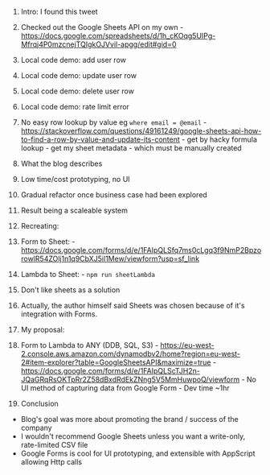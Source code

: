 1. Intro: I found this tweet
  1. Checked out the Google Sheets API on my own
    - https://docs.google.com/spreadsheets/d/1h_cKOqg5UIPg-Mfrqj4P0mzcnejTQIgkOJVvil-apgg/edit#gid=0
  2. Local code demo: add user row
  3. Local code demo: update user row
  4. Local code demo: delete user row
  5. Local code demo: rate limit error
  6. No easy row lookup by value eg `where email = @email`
    - https://stackoverflow.com/questions/49161249/google-sheets-api-how-to-find-a-row-by-value-and-update-its-content
    - get by hacky formula lookup
    - get my sheet metadata - which must be manually created

2. What the blog describes
  1. Low time/cost prototyping, no UI
  2. Gradual refactor once business case had been explored
  3. Result being a scaleable system

3. Recreating:
  1. Form to Sheet:
    - https://docs.google.com/forms/d/e/1FAIpQLSfq7ms0cLgq3f9NmP2BpzorowlR54ZOlj1n1q9CbXJ5il1Mew/viewform?usp=sf_link
  2. Lambda to Sheet:
    - `npm run sheetLambda`
  3. Don't like sheets as a solution
  4. Actually, the author himself said Sheets was chosen because of it's integration with Forms.

4. My proposal:
  1. Form to Lambda to ANY (DDB, SQL, S3)
    - https://eu-west-2.console.aws.amazon.com/dynamodbv2/home?region=eu-west-2#item-explorer?table=GoogleSheetsAPI&maximize=true
    - https://docs.google.com/forms/d/e/1FAIpQLScTJH2n-JQaGRqRsOKTpRr2Z58dBxdRdEkZNng5V5MmHuwpoQ/viewform
    - No UI method of capturing data from Google Form
    - Dev time ~1hr

5. Conclusion
  - Blog's goal was more about promoting the brand / success of the company
  - I wouldn't recommend Google Sheets unless you want a write-only, rate-limited CSV file
  - Google Forms is cool for UI prototyping, and extensible with AppScript allowing Http calls
